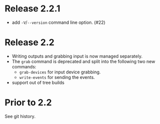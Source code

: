 # Release 2.2.1

* add `-V`/`--version` command line option. (#22)

# Release 2.2

* Writing outputs and grabbing input is now managed separately.
* The `grab` command is deprecated and split into the following two new
  commands:
  * `grab-devices` for input device grabbing.
  * `write-events` for sending the events.
* support out of tree builds

# Prior to 2.2

See git history.

